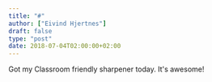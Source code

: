 ```yaml
---
title: "#"
author: ["Eivind Hjertnes"]
draft: false
type: "post"
date: 2018-07-04T02:00:00+02:00
---
```


Got my Classroom friendly sharpener today. It's awesome!
